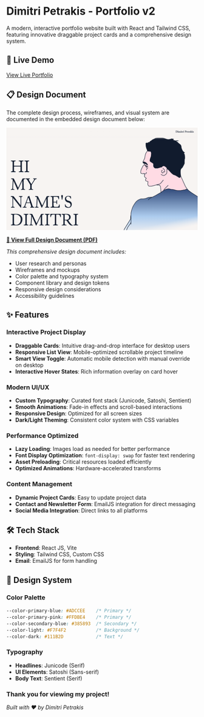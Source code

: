 # Dimitri Petrakis - Portfolio v2

A modern, interactive portfolio website built with React and Tailwind CSS, featuring innovative draggable project cards and a comprehensive design system.

## 🚀 Live Demo

[View Live Portfolio](https://dimitripetrakis.com)

## 📋 Design Document

The complete design process, wireframes, and visual system are documented in the embedded design document below:

![Design Document Preview](./src/assets/img/design_preview.png)

**[📄 View Full Design Document (PDF)](./design_document.pdf)**

*This comprehensive design document includes:*
- User research and personas
- Wireframes and mockups  
- Color palette and typography system
- Component library and design tokens
- Responsive design considerations
- Accessibility guidelines

## ✨ Features

### Interactive Project Display
- **Draggable Cards**: Intuitive drag-and-drop interface for desktop users
- **Responsive List View**: Mobile-optimized scrollable project timeline
- **Smart View Toggle**: Automatic mobile detection with manual override on desktop
- **Interactive Hover States**: Rich information overlay on card hover

### Modern UI/UX
- **Custom Typography**: Curated font stack (Junicode, Satoshi, Sentient)
- **Smooth Animations**: Fade-in effects and scroll-based interactions
- **Responsive Design**: Optimized for all screen sizes
- **Dark/Light Theming**: Consistent color system with CSS variables

### Performance Optimized
- **Lazy Loading**: Images load as needed for better performance
- **Font Display Optimization**: `font-display: swap` for faster text rendering
- **Asset Preloading**: Critical resources loaded efficiently
- **Optimized Animations**: Hardware-accelerated transforms

### Content Management
- **Dynamic Project Cards**: Easy to update project data
- **Contact and Newsletter Form**: EmailJS integration for direct messaging
- **Social Media Integration**: Direct links to all platforms

## 🛠️ Tech Stack

- **Frontend**: React JS, Vite
- **Styling**: Tailwind CSS, Custom CSS
- **Email**: EmailJS for form handling

## 🎨 Design System

### Color Palette
```css
--color-primary-blue: #ADCCEE    /* Primary */
--color-primary-pink: #FFDBE4    /* Primary */
--color-secondary-blue: #385893  /* Secondary */
--color-light: #F7F4F2           /* Background */
--color-dark: #111B2D            /* Text */
```

### Typography
- **Headlines**: Junicode (Serif)
- **UI Elements**: Satoshi (Sans-serif)  
- **Body Text**: Sentient (Serif)


### Thank you for viewing my project!
*Built with ❤️ by Dimitri Petrakis*
